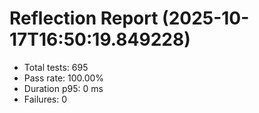 # Reflection Report (2025-10-17T16:50:19.849228)

- Total tests: 695
- Pass rate: 100.00%
- Duration p95: 0 ms
- Failures: 0

